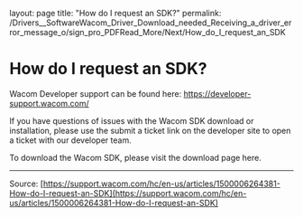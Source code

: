 layout: page
title: "How do I request an SDK?"
permalink: /Drivers__SoftwareWacom_Driver_Download_needed_Receiving_a_driver_error_message_o/sign_pro_PDFRead_More/Next/How_do_I_request_an_SDK

# How do I request an SDK?

Wacom Developer support can be found here: https://developer-support.wacom.com/


If you have questions of issues with the Wacom SDK download or installation, please use the submit a ticket link on the developer site to open a ticket with our developer team. 


To download the Wacom SDK, please visit the download page here.

---
Source: [https://support.wacom.com/hc/en-us/articles/1500006264381-How-do-I-request-an-SDK](https://support.wacom.com/hc/en-us/articles/1500006264381-How-do-I-request-an-SDK)
